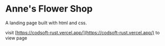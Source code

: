 # Anne's Flower Shop

A landing page built with html and css.

visit [https://codsoft-rust.vercel.app/](https://codsoft-rust.vercel.app/) to view page